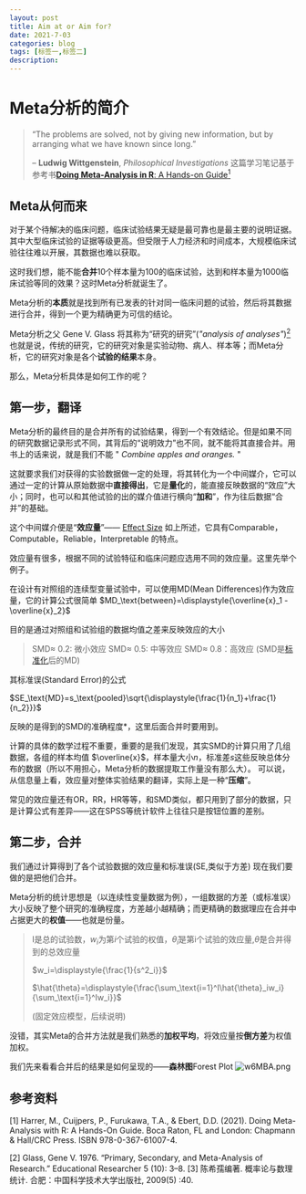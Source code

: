 ```yaml
---
layout: post
title: Aim at or Aim for?
date: 2021-7-03
categories: blog
tags: [标签一,标签二]
description: 
---
```

# Meta分析的简介
>“The problems are solved, not by giving new information, but by arranging what we have known since long.”
>
>– **Ludwig Wittgenstein**, *Philosophical Investigations*
>  这篇学习笔记基于参考书[**Doing Meta-Analysis in R**: A Hands-on Guide](https://bookdown.org/MathiasHarrer/Doing_Meta_Analysis_in_R/)[<sup>1</sup>](#refer)
## Meta从何而来
对于某个待解决的临床问题，临床试验结果无疑是最可靠也是最主要的说明证据。其中大型临床试验的证据等级更高。但受限于人力经济和时间成本，大规模临床试验往往难以开展，其数据也难以获取。

这时我们想，能不能**合并**10个样本量为100的临床试验，达到和样本量为1000临床试验等同的效果？这时Meta分析就诞生了。

Meta分析的**本质**就是找到所有已发表的针对同一临床问题的试验，然后将其数据进行合并，得到一个更为精确更为可信的结论。

Meta分析之父 Gene V. Glass 将其称为“研究的研究”(*"analysis of analyses"*)[<sup>2</sup>](#refer) 也就是说，传统的研究，它的研究对象是实验动物、病人、样本等；而Meta分析，它的研究对象是各个**试验的结果**本身。

那么，Meta分析具体是如何工作的呢？
## 第一步，翻译
Meta分析的最终目的是合并所有的试验结果，得到一个有效结论。但是如果不同的研究数据记录形式不同，其背后的“说明效力”也不同，就不能将其直接合并。用书上的话来说，就是我们不能 " *Combine apples and oranges.* "

这就要求我们对获得的实验数据做一定的处理，将其转化为一个中间媒介，它可以通过一定的计算从原始数据中**直接得出**，它是**量化**的，能直接反映数据的“效应”大小；同时，也可以和其他试验的出的媒介值进行横向“**加和**”，作为往后数据“合并”的基础。

这个中间媒介便是“**效应量**”—— [Effect Size](https://bookdown.org/MathiasHarrer/Doing_Meta_Analysis_in_R/effects.html)
如上所述，它具有Comparable，Computable，Reliable，Interpretable 的特点。

效应量有很多，根据不同的试验特征和临床问题应选用不同的效应量。这里先举个例子。

在设计有对照组的连续型变量试验中，可以使用MD(Mean Differences)作为效应量，它的计算公式很简单
$MD_\text{between}=\displaystyle{\overline{x}_1 - \overline{x}_2}$

目的是通过对照组和试验组的数据均值之差来反映效应的大小
>  SMD$\approx$ 0.2: 微小效应
>  SMD$\approx$ 0.5: 中等效应
>  SMD$\approx$ 0.8：高效应
>(SMD是[标准化](https://zhuanlan.zhihu.com/p/370628898)后的MD)

其标准误(Standard Error)的公式

$SE_\text{MD}=s_\text{pooled}\sqrt{\displaystyle{\frac{1}{n_1}+\frac{1}{n_2}}}$

反映的是得到的SMD的准确程度*，这里后面合并时要用到。

计算的具体的数学过程不重要，重要的是我们发现，其实SMD的计算只用了几组数据，各组的样本均值 $\overline{x}$，样本量大小$n$，标准差$s$这些反映总体分布的数据（所以不用担心，Meta分析的数据提取工作量没有那么大）。
可以说，从信息量上看，效应量对整体实验结果的翻译，实际上是一种“**压缩**”。

常见的效应量还有OR，RR，HR等等，和SMD类似，都只用到了部分的数据，只是计算公式有差异——这在SPSS等统计软件上往往只是按钮位置的差别。
## 第二步，合并
我们通过计算得到了各个试验数据的效应量和标准误(SE,类似于方差)
现在我们要做的是把他们合并。

Meta分析的统计思想是（以连续性变量数据为例），一组数据的方差（或标准误）大小反映了整个研究的准确程度，方差越小越精确；而更精确的数据理应在合并中占据更大的**权值**——也就是份量。

>I是总的试验数，$w_i$为第$i$个试验的权值，$\hat{\theta}_i$是第i个试验的效应量,$\hat{\theta}$是合并得到的总效应量
>
>$w_i=\displaystyle{\frac{1}{s^2_i}}$
>
>$\hat{\theta}=\displaystyle{\frac{\sum_\text{i=1}^I\hat{\theta}_iw_i}{\sum_\text{i=1}^Iw_i}}$
>
>(固定效应模型，后续说明)

没错，其实Meta的合并方法就是我们熟悉的**加权平均**，将效应量按**倒方差**为权值加权。

我们先来看看合并后的结果是如何呈现的——**森林图**Forest Plot
![w6MBA.png](https://e.im5i.com/2021/07/14/w6MBA.png)



## 参考资料
<div id="refer"></div>
[1] Harrer, M., Cuijpers, P., Furukawa, T.A., & Ebert, D.D. (2021). Doing Meta-Analysis with R: A Hands-On Guide. Boca Raton, FL and London: Chapmann & Hall/CRC Press. ISBN 978-0-367-61007-4.

[2] Glass, Gene V. 1976. “Primary, Secondary, and Meta-Analysis of Research.” Educational Researcher 5 (10): 3–8.
[3] 陈希孺编著. 概率论与数理统计. 合肥：中国科学技术大学出版社, 2009(5) :40.
